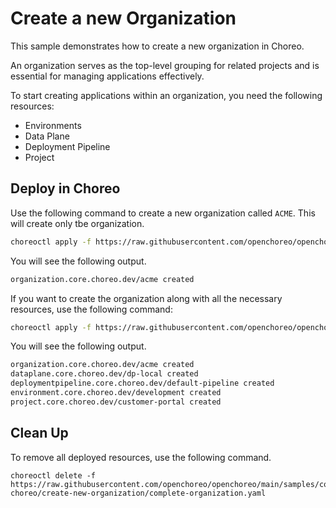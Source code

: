# Create a new Organization
This sample demonstrates how to create a new organization in Choreo.

An organization serves as the top-level grouping for related projects and is essential for managing applications effectively.

To start creating applications within an organization, you need the following resources:
- Environments
- Data Plane
- Deployment Pipeline
- Project

## Deploy in Choreo
Use the following command to create a new organization called `ACME`. This will create only tbe organization. 

```bash
choreoctl apply -f https://raw.githubusercontent.com/openchoreo/openchoreo/main/samples/configuring-choreo/create-new-organization/organization.yaml
``` 

You will see the following output.
```bash
organization.core.choreo.dev/acme created
```

If you want to create the organization along with all the necessary resources, use the following command:

```bash
choreoctl apply -f https://raw.githubusercontent.com/openchoreo/openchoreo/main/samples/configuring-choreo/create-new-organization/complete-organization.yaml
``` 

You will see the following output.
```bash
organization.core.choreo.dev/acme created
dataplane.core.choreo.dev/dp-local created
deploymentpipeline.core.choreo.dev/default-pipeline created
environment.core.choreo.dev/development created
project.core.choreo.dev/customer-portal created
```

## Clean Up

To remove all deployed resources, use the following command.

```shell
choreoctl delete -f https://raw.githubusercontent.com/openchoreo/openchoreo/main/samples/configuring-choreo/create-new-organization/complete-organization.yaml
```
